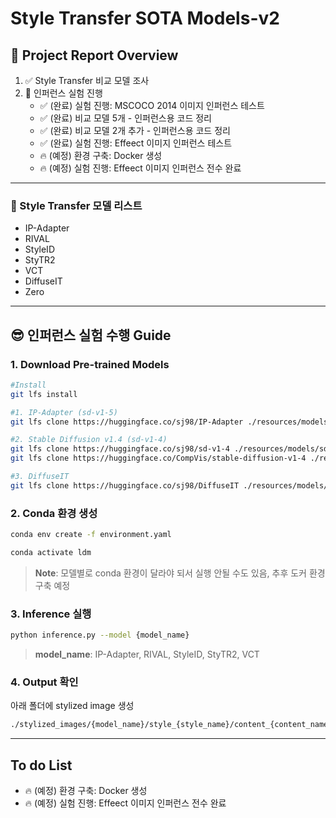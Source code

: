 # Style Transfer SOTA Models-v2


## &#x1F4E2; Project Report Overview
1. &#x2705; Style Transfer 비교 모델 조사
2. &#x1F680; 인퍼런스 실험 진행
    - &#x2705; (완료) 실험 진행: MSCOCO 2014 이미지 인퍼런스 테스트
    - &#x2705; (완료) 비교 모델 5개 - 인퍼런스용 코드 정리
    - &#x2705; (완료) 비교 모델 2개 추가 - 인퍼런스용 코드 정리
    - &#x2705; (완료) 실험 진행: Effeect 이미지 인퍼런스 테스트
    - &#x1F525; (예정) 환경 구축: Docker 생성
    - &#x1F525; (예정) 실험 진행: Effeect 이미지 인퍼런스 전수 완료

----

### &#x1F31F; Style Transfer 모델 리스트
- IP-Adapter 
- RIVAL
- StyleID
- StyTR2
- VCT
- DiffuseIT
- Zero

----

## &#x1F60E; 인퍼런스 실험 수행 Guide

### 1. Download Pre-trained Models 
```bash
#Install
git lfs install

#1. IP-Adapter (sd-v1-5)
git lfs clone https://huggingface.co/sj98/IP-Adapter ./resources/models/IP-Adapter

#2. Stable Diffusion v1.4 (sd-v1-4)
git lfs clone https://huggingface.co/sj98/sd-v1-4 ./resources/models/sd-v1-4
git lfs clone https://huggingface.co/CompVis/stable-diffusion-v1-4 ./resources/models/stable-diffusion-v1-4

#3. DiffuseIT
git lfs clone https://huggingface.co/sj98/DiffuseIT ./resources/models/DiffuseIT
```

### 2. Conda 환경 생성
```bash
conda env create -f environment.yaml

conda activate ldm
```

> **Note**: 모델별로 conda 환경이 달라야 되서 실행 안될 수도 있음, 
추후 도커 환경 구축 예정


### 3. Inference 실행
```bash
python inference.py --model {model_name}
```
> **model_name**: IP-Adapter, RIVAL, StyleID, StyTR2, VCT

### 4. Output 확인
아래 폴더에 stylized image 생성

```bash
./stylized_images/{model_name}/style_{style_name}/content_{content_name}/*.png 
```

----

## To do List
- &#x1F525; (예정) 환경 구축: Docker 생성
- &#x1F525; (예정) 실험 진행: Effeect 이미지 인퍼런스 전수 완료


